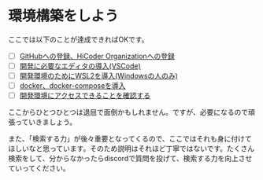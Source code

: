 # 環境構築をしよう

ここでは以下のことが達成できればOKです。

- [ ] [GitHubへの登録、HiCoder Organizationへの登録](./chapter_2-github.md)
- [ ] [開発に必要なエディタの導入(VSCode)](./chapter_2-editor.md)
- [ ] [開発環境のためにWSL2を導入(Windowsの人のみ)](chapter_2-wsl2.md)
- [ ] [docker、docker-composeを導入](chapter_2-docker.md)
- [ ] [開発環境にアクセスできることを確認する](chapter_2-development.md)

ここからひとつひとつは退屈で面倒かもしれません。ですが、必要になるので頑張っていきましょう。

また、「検索する力」が後々重要となってくるので、ここではそれも身に付けてほしいなと思っています。そのため説明はそれほど丁寧ではないです。たくさん検索をして、分からなかったらdiscordで質問を投げて、検索する力を向上させていってください。